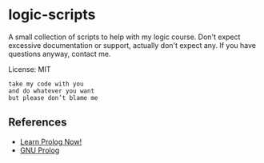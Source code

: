 logic-scripts
=============

A small collection of scripts to help with my logic course. Don't expect excessive documentation or support,
actually don't expect any. If you have questions anyway, contact me.

License: MIT
```
take my code with you
and do whatever you want
but please don’t blame me
```

References
----------
* [Learn Prolog Now!](http://www.learnprolognow.org/lpnpage.php?pageid=online)
* [GNU Prolog](http://www.gprolog.org/)